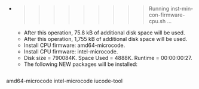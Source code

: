 * >>>>>>>>> Running inst-min-con-firmware-cpu.sh ...
  * After this operation, 75.8 kB of additional disk space will be used.
  * After this operation, 1,755 kB of additional disk space will be used.
  * Install CPU firmware: amd64-microcode.
  * Install CPU firmware: intel-microcode.
  * Disk size = 790084K. Space Used = 4888K. Runtime = 00:00:00:27.
  * The following NEW packages will be installed:
  ```bash
amd64-microcode intel-microcode iucode-tool
  ```
